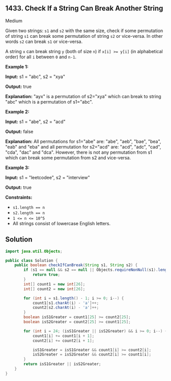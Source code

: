 ## 1433\. Check If a String Can Break Another String

Medium

Given two strings: `s1` and `s2` with the same size, check if some permutation of string `s1` can break some permutation of string `s2` or vice-versa. In other words `s2` can break `s1` or vice-versa.

A string `x` can break string `y` (both of size `n`) if `x[i] >= y[i]` (in alphabetical order) for all `i` between `0` and `n-1`.

**Example 1:**

**Input:** s1 = "abc", s2 = "xya"

**Output:** true

**Explanation:** "ayx" is a permutation of s2="xya" which can break to string "abc" which is a permutation of s1="abc".

**Example 2:**

**Input:** s1 = "abe", s2 = "acd"

**Output:** false

**Explanation:** All permutations for s1="abe" are: "abe", "aeb", "bae", "bea", "eab" and "eba" and all permutation for s2="acd" are: "acd", "adc", "cad", "cda", "dac" and "dca". However, there is not any permutation from s1 which can break some permutation from s2 and vice-versa.

**Example 3:**

**Input:** s1 = "leetcodee", s2 = "interview"

**Output:** true

**Constraints:**

*   `s1.length == n`
*   `s2.length == n`
*   `1 <= n <= 10^5`
*   All strings consist of lowercase English letters.

## Solution

```java
import java.util.Objects;

public class Solution {
    public boolean checkIfCanBreak(String s1, String s2) {
        if (s1 == null && s2 == null || Objects.requireNonNull(s1).length() == 1) {
            return true;
        }
        int[] count1 = new int[26];
        int[] count2 = new int[26];

        for (int i = s1.length() - 1; i >= 0; i--) {
            count1[s1.charAt(i) - 'a']++;
            count2[s2.charAt(i) - 'a']++;
        }
        boolean isS1Greater = count1[25] >= count2[25];
        boolean isS2Greater = count2[25] >= count1[25];

        for (int i = 24; (isS1Greater || isS2Greater) && i >= 0; i--) {
            count1[i] += count1[i + 1];
            count2[i] += count2[i + 1];

            isS1Greater = isS1Greater && count1[i] >= count2[i];
            isS2Greater = isS2Greater && count2[i] >= count1[i];
        }
        return isS1Greater || isS2Greater;
    }
}
```